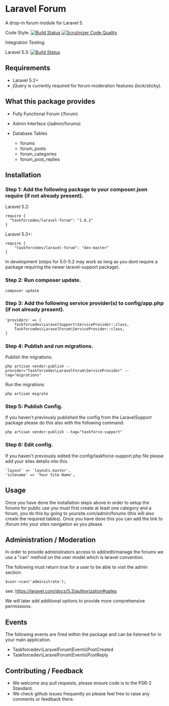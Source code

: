 # Laravel Forum
A drop-in forum module for Laravel 5.

Code Style: [![Build Status](https://travis-ci.org/taskforcedev/laravel-forum.svg?branch=master)](https://travis-ci.org/taskforcedev/laravel-forum) [![Scrutinizer Code Quality](https://scrutinizer-ci.com/g/taskforcedev/laravel-forum/badges/quality-score.png?b=master)](https://scrutinizer-ci.com/g/taskforcedev/laravel-forum/?branch=master)

Integration Testing:

Laravel 5.3: [![Build Status](https://travis-ci.org/taskforcedev-testing/laravel-53-forum.svg?branch=master)](https://travis-ci.org/taskforcedev-testing/laravel-53-forum)

## Requirements
 - Laravel 5.2+
 - jQuery is currently required for forum moderation features (lock/sticky).

## What this package provides
 - Fully Functional Forum (/forum)
 - Admin Interface (/admin/forums)

 - Database Tables
   - forums
   - forum_posts
   - forum_categories
   - forum_post_replies

## Installation

### Step 1: Add the following package to your composer.json require (if not already present).

Laravel 5.2:

    require {
      "taskforcedev/laravel-forum": "1.0.2"
    }
    
Laravel 5.3+:

    require {
        "taskforcedev/laravel-forum": "dev-master"
    }

In development (steps for 5.0-5.2 may work as long as you dont require a package requiring the newer laravel-support package).

### Step 2: Run composer update.
    composer update

### Step 3: Add the following service provider(s) to config/app.php (if not already present).

    'providers' => [
        Taskforcedev\LaravelSupport\ServiceProvider::class,
        Taskforcedev\LaravelForum\ServiceProvider::class,
    ]

### Step 4: Publish and run migrations.
Publish the migrations.

    php artisan vendor:publish --provider="Taskforcedev\LaravelForum\ServiceProvider" --tag="migrations"

Run the migrations

    php artisan migrate

### Step 5: Publish Config.
If you haven't previously published the config from the LaravelSupport package please do this also with the following command:

    php artisan vendor:publish --tag="taskforce-support"

### Step 6: Edit config.
If you haven't previously edited the config/taskforce-support.php file please add your sites details into this.

    'layout' => 'layouts.master',
    'sitename' => 'Your Site Name',

## Usage
Once you have done the installation steps above in order to setup the forums for public use you must first create at least one category and a forum, you do this by going to yoursite.com/admin/forums (this will also create the required tables).
Once you have done this you can add the link to /forum into your sites navigation as you please.

## Administration / Moderation
In order to provide administrators access to add/edit/manage the forums we use a "can" method on the user model which is laravel convention.

The following must return true for a user to be able to visit the admin section:

    $user->can('administrate');

see: https://laravel.com/docs/5.3/authorization#gates

We will later add additional options to provide more comprehensive permissions.

## Events

The following events are fired within the package and can be listened for in your main application.

 - Taskforcedev\LaravelForum\Events\PostCreated
 - Taskforcedev\LaravelForum\Events\PostReply

## Contributing / Feedback
 - We welcome any pull requests, please ensure code is to the PSR-2 Standard.
 - We check github issues frequently so please feel free to raise any comments or feedback there.
